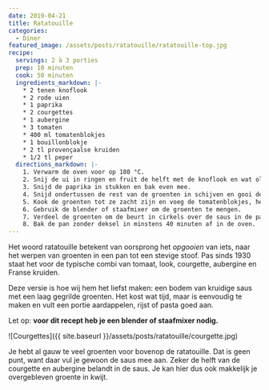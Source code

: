 ```yaml
---
date: 2019-04-21
title: Ratatouille
categories:
  - Diner
featured_image: /assets/posts/ratatouille/ratatouille-top.jpg
recipe:
  servings: 2 à 3 porties
  prep: 10 minuten
  cook: 50 minuten
  ingredients_markdown: |-
    * 2 tenen knoflook
    * 2 rode uien
    * 1 paprika
    * 2 courgettes
    * 1 aubergine
    * 3 tomaten
    * 400 ml tomatenblokjes
    * 1 bouillonblokje
    * 2 tl provençaalse kruiden
    * 1/2 tl peper
  directions_markdown: |-
    1. Verwarm de oven voor op 180 °C.
    2. Snij de ui in ringen en fruit de helft met de knoflook en wat olie in een diepe pan.
    3. Snijd de paprika in stukken en bak even mee.
    4. Snijd ondertussen de rest van de groenten in schijven en gooi de uiteindes en overblijfselen bij de pan totdat je ongeveer even grote stapeltjes hebt.
    5. Kook de groenten tot ze zacht zijn en voeg de tomatenblokjes, het bouillonblokje en de kruiden toe. Kook 5 minuten mee.
    6. Gebruik de blender of staafmixer om de groenten te mengen.
    7. Verdeel de groenten om de beurt in cirkels over de saus in de pan. Bestrijk met wat olijfolie, zout en peper.
    8. Bak de pan zonder deksel in minstens 40 minuten af in de oven.
---
```

Het woord ratatouille betekent van oorsprong het _opgooien_ van iets, naar het werpen van groenten in een pan tot een stevige stoof. Pas sinds 1930 staat het voor de typische combi van tomaat, look, courgette, aubergine en Franse kruiden.

Deze versie is hoe wij hem het liefst maken: een bodem van kruidige saus met een laag gegrilde groenten. Het kost wat tijd, maar is eenvoudig te maken en vult een portie aardappelen, rijst of pasta goed aan.

Let op: **voor dit recept heb je een blender of staafmixer nodig.**

![Courgettes]({{ site.baseurl }}/assets/posts/ratatouille/courgette.jpg)

Je hebt al gauw te veel groenten voor bovenop de ratatouille. Dat is geen punt, want daar vul je gewoon de saus mee aan. Zeker de helft van de courgette en aubergine belandt in de saus. Je kan hier dus ook makkelijk je overgebleven groente in kwijt.
